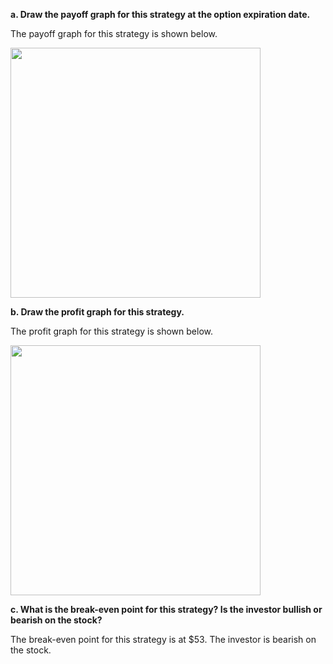 

**a. Draw the payoff graph for this strategy at the option expiration date.**

The payoff graph for this strategy is shown below.

<img src="https://i.imgur.com/pYXmX0z.png" width="400">

**b. Draw the profit graph for this strategy.**

The profit graph for this strategy is shown below.

<img src="https://i.imgur.com/TvT8f0M.png" width="400">

**c. What is the break-even point for this strategy? Is the investor bullish or bearish on the stock?**

The break-even point for this strategy is at $53. The investor is bearish on the stock.